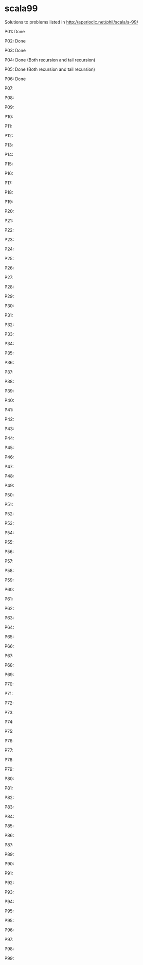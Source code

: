 # scala99
Solutions to problems listed in http://aperiodic.net/phil/scala/s-99/

P01: Done

P02: Done

P03: Done

P04: Done (Both recursion and tail recursion)

P05: Done (Both recursion and tail recursion)

P06: Done

P07:

P08:

P09:

P10:

P11:

P12:

P13:

P14:

P15:

P16:

P17:

P18:

P19:

P20:

P21:

P22:

P23:

P24:

P25:

P26:

P27:

P28:

P29:

P30:

P31:

P32:

P33:

P34:

P35:

P36:

P37:

P38:

P39:

P40:

P41:

P42:

P43:

P44:

P45:

P46:

P47:

P48:

P49:

P50:

P51:

P52:

P53:

P54:

P55:

P56:

P57:

P58:

P59:

P60:

P61:

P62:

P63:

P64:

P65:

P66:

P67:

P68:

P69:

P70:

P71:

P72:

P73:

P74:

P75:

P76:

P77:

P78:

P79:

P80:

P81:

P82:

P83:

P84:

P85:

P86:

P87:

P89:

P90:

P91:

P92:

P93:

P94:

P95:

P95:

P96:

P97:

P98:

P99:

